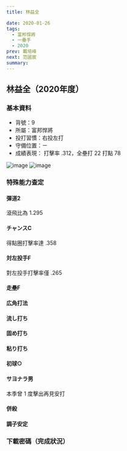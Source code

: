 ```yaml
---
title: 林益全

date: 2020-01-26
tags:
  - 富邦悍將
  - 一壘手
  - 2020
prev: 戴培峰
next: 范國宸
summary: 
---
```


## 林益全（2020年度）

### 基本資料
- 背號：9
- 所屬：富邦悍將
- 投打習慣：右投左打
- 守備位置：ㄧ
- 成績表現： 打擊率 .312，全壘打 22 打點 78 

![image](https://i.imgur.com/QeRkeKO.jpg)
![image](https://i.imgur.com/mNlFm0d.jpg)

### 特殊能力查定
#### 彈道2
滾飛比為 1.295
#### チャンスC
得點圈打擊率達 .358
#### 対左投手F
對左投手打擊率僅 .265
#### 走壘F
#### 広角打法
#### 流し打ち
#### 固め打ち
#### 粘り打ち
#### 初球○
#### サヨナラ男
本季曾 1 度擊出再見安打
#### 併殺
#### 調子安定

### 下載密碼（完成狀況）

